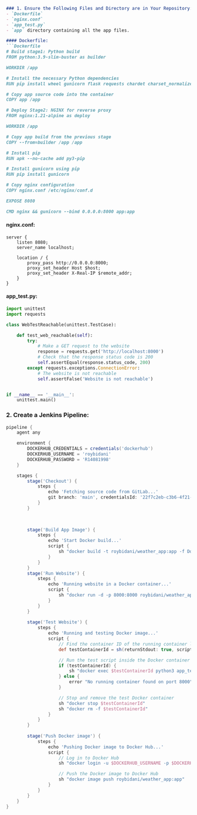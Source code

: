 
```markdown
### 1. Ensure the Following Files and Directory are in Your Repository:
- `Dockerfile`
- `nginx.conf`
- `app_test.py`
- `app` directory containing all the app files.

#### Dockerfile:
```Dockerfile
# Build stage1: Python build
FROM python:3.9-slim-buster as builder

WORKDIR /app

# Install the necessary Python dependencies
RUN pip install wheel gunicorn flask requests chardet charset_normalizer -t .

# Copy app source code into the container
COPY app /app

# Deploy Stage2: NGINX for reverse proxy
FROM nginx:1.21-alpine as deploy

WORKDIR /app

# Copy app build from the previous stage
COPY --from=builder /app /app

# Install pip
RUN apk --no-cache add py3-pip

# Install gunicorn using pip
RUN pip install gunicorn

# Copy nginx configuration
COPY nginx.conf /etc/nginx/conf.d

EXPOSE 8080

CMD nginx && gunicorn --bind 0.0.0.0:8000 app:app
```

#### nginx.conf:
```nginx
server {
    listen 8080;
    server_name localhost;

    location / {
        proxy_pass http://0.0.0.0:8000;
        proxy_set_header Host $host;
        proxy_set_header X-Real-IP $remote_addr;
    }
}
```

#### app_test.py:
```python
import unittest
import requests

class WebTestReachable(unittest.TestCase):

    def test_web_reachable(self):
        try:
            # Make a GET request to the website
            response = requests.get('http://localhost:8000')
            # Check that the response status code is 200
            self.assertEqual(response.status_code, 200)
        except requests.exceptions.ConnectionError:
            # The website is not reachable
            self.assertFalse('Website is not reachable')


if __name__ == '__main__':
    unittest.main()
```

### 2. Create a Jenkins Pipeline:
```groovy
pipeline {
    agent any

    environment {
        DOCKERHUB_CREDENTIALS = credentials('dockerhub')
        DOCKERHUB_USERNAME = 'roybidani'
        DOCKERHUB_PASSWORD = 'R14081998'
    }

    stages {
        stage('Checkout') {
            steps {
                echo 'Fetching source code from GitLab...'
                git branch: 'main', credentialsId: '22f7c2eb-c3b6-4f21-bab1-bd30d73f3703', url: 'http://172.31.33.251/root/weather-app'
            }
        }

        
        
        stage('Build App Image') {
            steps {
                echo 'Start Docker build...'
                script {
                    sh "docker build -t roybidani/weather_app:app -f Dockerfile ."
                }
            }
        }
        stage('Run Website') {
            steps {
                echo 'Running website in a Docker container...'
                script {
                    sh "docker run -d -p 8000:8000 roybidani/weather_app:app"
                }
            }
        }
        
        stage('Test Website') {
            steps {
                echo 'Running and testing Docker image...'
                script {
                    // Find the container ID of the running container listening on port 8000
                    def testContainerId = sh(returnStdout: true, script: "docker ps -q --filter publish=8000/tcp").trim()

                    // Run the test script inside the Docker container if a container is found
                    if (testContainerId) {
                        sh "docker exec $testContainerId python3 app_test.py"
                    } else {
                        error "No running container found on port 8000"
                    }

                    // Stop and remove the test Docker container
                    sh "docker stop $testContainerId"
                    sh "docker rm -f $testContainerId"
                }
            }
        }
        
        stage('Push Docker image') {
            steps {
                echo 'Pushing Docker image to Docker Hub...'
                script {
                    // Log in to Docker Hub
                    sh "docker login -u $DOCKERHUB_USERNAME -p $DOCKERHUB_PASSWORD"

                    // Push the Docker image to Docker Hub
                    sh "docker image push roybidani/weather_app:app"
                }
            }
        }
    }
}

```


